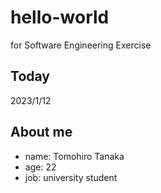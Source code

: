 # hello-world
for Software Engineering Exercise

## Today
2023/1/12

## About me
- name: Tomohiro Tanaka
- age: 22
- job: university student
